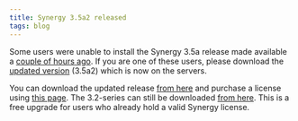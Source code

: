 ```yaml
---
title: Synergy 3.5a2 released
tags: blog
---
```


Some users were unable to install the Synergy 3.5a release made available a [couple of hours ago](http://wincent.com/a/news/archives/2007/11/synergy_35a_rel.php). If you are one of these users, please download the [updated version](http://wincent.com/a/products/synergy-classic/history/#3.5a2) (3.5a2) which is now on the servers.

You can download the updated release [from here](http://wincent.com/download.php?item=SynergyBeta.dmg) and purchase a license using [this page](https://wincent.com/a/products/synergy-classic/purchase/). The 3.2-series can still be downloaded [from here](http://wincent.com/download.php?item=SynergyJaguar.dmg). This is a free upgrade for users who already hold a valid Synergy license.
